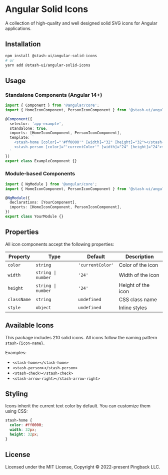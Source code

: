 # Angular Solid Icons

A collection of high-quality and well designed solid SVG icons for Angular applications.

## Installation

```bash
npm install @stash-ui/angular-solid-icons
# or
yarn add @stash-ui/angular-solid-icons
```

## Usage

### Standalone Components (Angular 14+)

```typescript
import { Component } from '@angular/core';
import { HomeIconComponent, PersonIconComponent } from '@stash-ui/angular-solid-icons';

@Component({
  selector: 'app-example',
  standalone: true,
  imports: [HomeIconComponent, PersonIconComponent],
  template: `
    <stash-home [color]="'#ff0000'" [width]="32" [height]="32"></stash-home>
    <stash-person [color]="'currentColor'" [width]="24" [height]="24"></stash-person>
  `
})
export class ExampleComponent {}
```

### Module-based Components

```typescript
import { NgModule } from '@angular/core';
import { HomeIconComponent, PersonIconComponent } from '@stash-ui/angular-solid-icons';

@NgModule({
  declarations: [YourComponent],
  imports: [HomeIconComponent, PersonIconComponent],
})
export class YourModule {}
```

## Properties

All icon components accept the following properties:

| Property | Type | Default | Description |
|----------|------|---------|-------------|
| `color` | `string` | `'currentColor'` | Color of the icon |
| `width` | `string \| number` | `'24'` | Width of the icon |
| `height` | `string \| number` | `'24'` | Height of the icon |
| `className` | `string` | `undefined` | CSS class name |
| `style` | `object` | `undefined` | Inline styles |

## Available Icons

This package includes 210 solid icons. All icons follow the naming pattern `stash-{icon-name}`.

Examples:
- `<stash-home></stash-home>`
- `<stash-person></stash-person>`
- `<stash-check></stash-check>`
- `<stash-arrow-right></stash-arrow-right>`

## Styling

Icons inherit the current text color by default. You can customize them using CSS:

```css
stash-home {
  color: #ff0000;
  width: 32px;
  height: 32px;
}
```

## License

Licensed under the MIT License, Copyright © 2022-present Pingback LLC.
